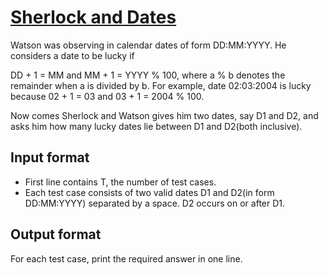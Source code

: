 # [Sherlock and Dates][link]

Watson was observing in calendar dates of form DD:MM:YYYY. He considers a date to be lucky if

DD + 1 = MM and
MM + 1 = YYYY % 100, where a % b denotes the remainder when a is divided by b.
For example, date 02:03:2004 is lucky because 02 + 1 = 03 and 03 + 1 = 2004 % 100.

Now comes Sherlock and Watson gives him two dates, say D1 and D2, and asks him how many lucky dates lie between D1 and D2(both inclusive).

## Input format

- First line contains T, the number of test cases.
- Each test case consists of two valid dates D1 and D2(in form DD:MM:YYYY) separated by a space. D2 occurs on or after D1.

## Output format

For each test case, print the required answer in one line.

[link]: https://www.hackerearth.com/practice/basic-programming/implementation/basics-of-implementation/practice-problems/algorithm/sherlock-and-dates/
